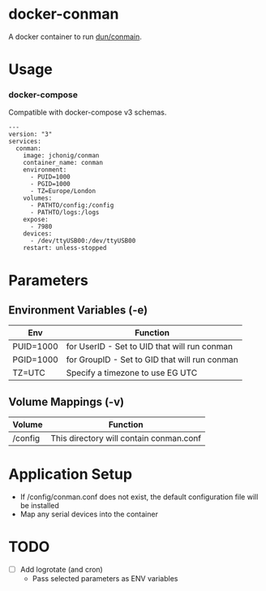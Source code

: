 # docker-conman

A docker container to run [dun/conmain](https://github.com/dun/conman).

# Usage

### docker-compose

Compatible with docker-compose v3 schemas.

```
---
version: "3"
services:
  conman:
    image: jchonig/conman
    container_name: conman
    environment:
      - PUID=1000
      - PGID=1000
      - TZ=Europe/London
    volumes:
	  - PATHTO/config:/config
	  - PATHTO/logs:/logs
	expose:
	  - 7980
    devices:
      - /dev/ttyUSB00:/dev/ttyUSB00
    restart: unless-stopped
```

# Parameters

## Environment Variables (-e)

| Env       | Function                                      |
| ---       | --------                                      |
| PUID=1000 | for UserID - Set to UID that will run conman  |
| PGID=1000 | for GroupID - Set to GID that will run conman |
| TZ=UTC    | Specify a timezone to use EG UTC              |

## Volume Mappings (-v)

| Volume  | Function       |
| ------  | --------       |
| /config | This directory will contain conman.conf |

# Application Setup

  + If /config/conman.conf does not exist, the default configuration
    file will be installed
  + Map any serial devices into the container

# TODO
  + [ ] Add logrotate (and cron)
    + Pass selected parameters as ENV variables
